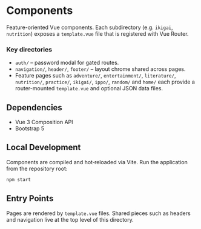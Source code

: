 # Components

Feature-oriented Vue components. Each subdirectory (e.g. `ikigai`, `nutrition`) exposes a `template.vue` file that is registered with Vue Router.

### Key directories

- `auth/` – password modal for gated routes.
- `navigation/`, `header/`, `footer/` – layout chrome shared across pages.
- Feature pages such as `adventure/`, `entertainment/`, `literature/`, `nutrition/`, `practice/`, `ikigai/`, `ippo/`, `random/` and `home/` each provide a router-mounted `template.vue` and optional JSON data files.

## Dependencies

- Vue 3 Composition API
- Bootstrap 5

## Local Development

Components are compiled and hot‑reloaded via Vite. Run the application from the repository root:

```sh
npm start
```

## Entry Points

Pages are rendered by `template.vue` files. Shared pieces such as headers and navigation live at the top level of this directory.
